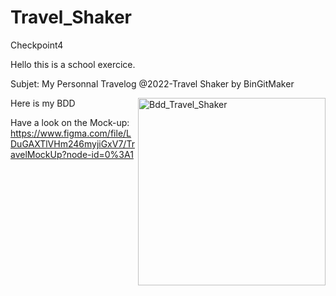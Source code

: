 # Travel_Shaker
Checkpoint4

Hello this is a school exercice.

Subjet: My Personnal Travelog 
@2022-Travel Shaker by BinGitMaker

<p> Here is my BDD
  <a><img align="right" alt="Bdd_Travel_Shaker" width="300" src="https://ibb.co/gmGYBcf">
</a></br>
</p>

Have a look on the Mock-up:
https://www.figma.com/file/LDuGAXTlVHm246myjiGxV7/TravelMockUp?node-id=0%3A1
